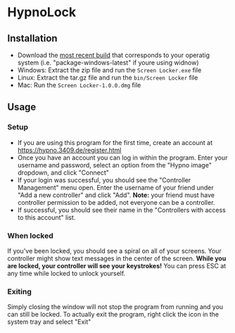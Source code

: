 # HypnoLock

## Installation

- Download the [most recent build](https://github.com/Jay3409/hypnoLock/releases/tag/latest) that corresponds to your operatig system (i.e. "package-windows-latest" if youre using widnow)
- Windows: Extract the zip file and run the `Screen Locker.exe` file
- Linux: Extract the tar.gz file and run the `bin/Screen Locker` file
- Mac: Run the `Screen Locker-1.0.0.dmg` file

## Usage

### Setup

- If you are using this program for the first time, create an account at https://hypno.3409.de/register.html
- Once you have an account you can log in within the program. Enter your username and password, select an option from the "Hypno image" dropdown, and click "Connect"
- If your login was successful, you should see the "Controller Management" menu open. Enter the username of your friend under "Add a new controller" and click "Add". **Note:** your friend must have controller permission to be added, not everyone can be a controller.
- If successful, you should see their name in the "Controllers with access to this account" list.

### When locked

If you've been locked, you should see a spiral on all of your screens. Your controller might show text messages in the center of the screen.
**While you are locked, your controller will see your keystrokes!**
You can press ESC at any time while locked to unlock yourself.

### Exiting

Simply closing the window will not stop the program from running and you can still be locked. To actually exit the program, right click the icon in the system tray and select "Exit"
